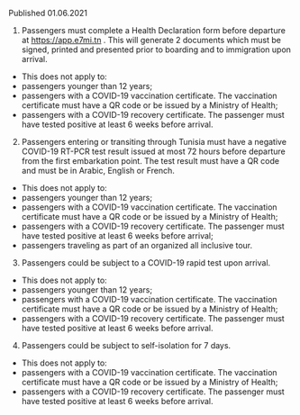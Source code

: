 Published 01.06.2021
1. Passengers must complete a Health Declaration form before departure at <a href="https://app.e7mi.tn">https://app.e7mi.tn</a> . This will generate 2 documents which must be signed, printed and presented prior to boarding and to immigration upon arrival. 
- This does not apply to:
- passengers younger than 12 years;
- passengers with a COVID-19 vaccination certificate. The vaccination certificate must have a QR code or be issued by a Ministry of Health;
- passengers with a COVID-19 recovery certificate. The passenger must have tested positive at least 6 weeks before arrival. 
2. Passengers entering or transiting through Tunisia must have a negative COVID-19 RT-PCR test result issued at most 72 hours before departure from the first embarkation point. The test result must have a QR code and must be in Arabic, English or French.
- This does not apply to:
- passengers younger than 12 years;
- passengers with a COVID-19 vaccination certificate. The vaccination certificate must have a QR code or be issued by a Ministry of Health;
- passengers with a COVID-19 recovery certificate. The passenger must have tested positive at least 6 weeks before arrival;
- passengers traveling as part of an organized all inclusive tour.
3. Passengers could be subject to a COVID-19 rapid test upon arrival.
- This does not apply to:
- passengers younger than 12 years;
- passengers with a COVID-19 vaccination certificate. The vaccination certificate must have a QR code or be issued by a Ministry of Health;
- passengers with a COVID-19 recovery certificate. The passenger must have tested positive at least 6 weeks before arrival. 
4. Passengers could be subject to self-isolation for 7 days.
- This does not apply to:
- passengers with a COVID-19 vaccination certificate. The vaccination certificate must have a QR code or be issued by a Ministry of Health;
- passengers with a COVID-19 recovery certificate. The passenger must have tested positive at least 6 weeks before arrival. 

